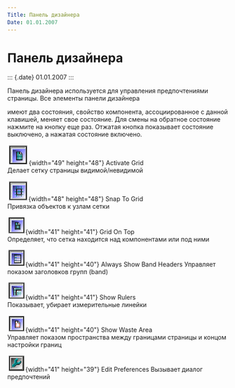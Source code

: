 ```yaml
---
Title: Панель дизайнера
Date: 01.01.2007
---
```



Панель дизайнера
================

::: {.date}
01.01.2007
:::

Панель дизайнера используется для управления предпочтениями страницы.
Все элементы панели дизайнера

имеют два состояния, свойство компонента, ассоциированное  с данной
клавишей, меняет свое состояние. Для смены на обратное состояние нажмите
на кнопку еще раз. Отжатая кнопка показывает состояние выключено, а
нажатая состояние включено.

![](/pic/embim1754.png){width="49" height="48"}        Activate Grid    
   Делает сетку страницы видимой/невидимой        

![](/pic/embim1755.png){width="48" height="48"}        Snap To Grid    
   Привязка объектов к узлам сетки        

![](/pic/embim1756.png){width="41" height="41"}        Grid On Top      
 Определяет, что сетка находится над компонентами или под ними        

![](/pic/embim1757.png){width="41" height="40"}        Always Show Band
Headers        Управляет показом заголовков групп (band)        

![](/pic/embim1758.png){width="41" height="41"}        Show Rulers      
 Показывает, убирает измерительные линейки        

![](/pic/embim1759.png){width="41" height="40"}        Show Waste Area  
     Управляет показом пространства между границами страницы и концом
настройки границ        

![](/pic/embim1760.png){width="41" height="39"}        Edit Preferences
       Вызывает диалог предпочтений        

